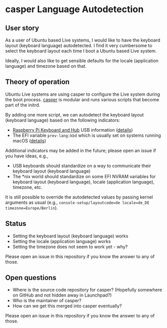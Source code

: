 # casper Language Autodetection

## User story

As a user of Ubuntu based Live systems, I would like to have the keyboard layout (keyboard language) autodetected. I find it very cumbersome to select the keyboard layout each time I boot a Ubuntu based Live system.

Ideally, I would also like to get sensible defaults for the locale (application language) and timezone based on that.

## Theory of operation

Ubuntu Live systems are using casper to configure the Live system during the boot process. [casper](https://packages.ubuntu.com/search?keywords=casper&searchon=names) is modular and runs various scripts that become part of the initrd.

By adding one more script, we can autodetect the keyboard layout (keyboard language) based on the following indicators:

* [Raspberry Pi Keyboard and Hub](https://www.raspberrypi.com/products/raspberry-pi-keyboard-and-hub/) USB information ([details](https://gist.github.com/probonopd/9646c69f876ff2b4b879aeb1c1cbc532))
* The EFI variable `prev-lang:kbd` which is usually set on systems running macOS ([details](https://github.com/helloSystem/hello/wiki/EFI-NVRAM))

Additional indicators may be added in the future; please open an issue if you have ideas, e.g.,

* USB keyboards should standardize on a way to communicate their keyboard layout (keyboard language)
* The *nix world should standardize on some EFI NVRAM variables for keyboard layout (keyboard language), locale (application language), timezone, etc.

It is still possible to override the autodetected values by passing kernel arguments as usual (e.g., `console-setup/layoutcode=de locale=de_DE timezone=Europe/Berlin`).

## Status

* Setting the keyboard layout (keyboard language) works
* Setting the locale (application language) works
* Setting the timezone does not seem to work yet - why?

Please open an issue in this repository if you know the answer to any of those.

## Open questions

* Where is the source code repository for casper? (Hopefully somewhere on GitHub and not hidden away in Launchpad?)
* Who is the maintainer of casper?
* How can we get this merged into casper eventually?

Please open an issue in this repository if you know the answer to any of those.

